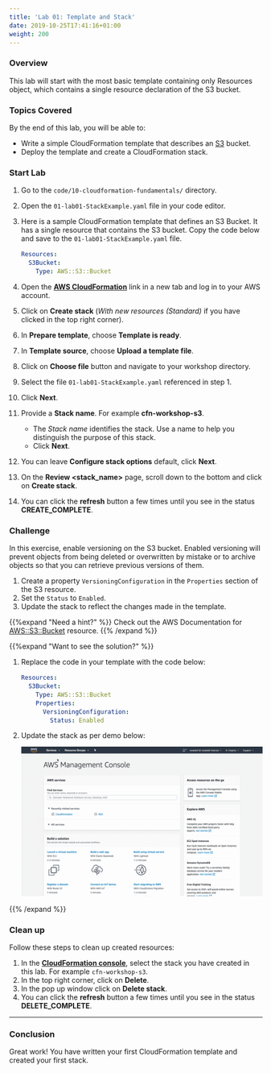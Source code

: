 ```yaml
---
title: 'Lab 01: Template and Stack'
date: 2019-10-25T17:41:16+01:00
weight: 200
---
```


### Overview
This lab will start with the most basic template containing only Resources object, which contains a single resource declaration of the S3 bucket.

### Topics Covered
By the end of this lab, you will be able to:

+ Write a simple CloudFormation template that describes an [S3](https://aws.amazon.com/s3/) bucket.
+ Deploy the template and create a CloudFormation stack.

### Start Lab

1. Go to the `code/10-cloudformation-fundamentals/` directory.
1. Open the `01-lab01-StackExample.yaml` file in your code editor.
1. Here is a sample CloudFormation template that defines an S3 Bucket. It has a single resource that contains the S3 bucket. Copy the code below and save to the `01-lab01-StackExample.yaml` file.

   ```yaml
   Resources:
     S3Bucket:
       Type: AWS::S3::Bucket
   ```

1. Open the **[AWS CloudFormation](https://console.aws.amazon.com/cloudformation)** link in a new tab and log in to your AWS account.
1. Click on **Create stack** (_With new resources (Standard)_ if you have clicked in the top right corner).
1. In **Prepare template**, choose **Template is ready**.
1. In **Template source**, choose **Upload a template file**.
1. Click on **Choose file** button and navigate to your workshop directory.
1. Select the file `01-lab01-StackExample.yaml` referenced in step 1.
1. Click **Next**.
1. Provide a **Stack name**. For example **cfn-workshop-s3**.
    + The _Stack name_ identifies the stack. Use a name to help you distinguish the purpose of this stack.
    + Click **Next**.
1. You can leave **Configure stack options** default, click **Next**.
1. On the **Review <stack_name>** page, scroll down to the bottom and click on **Create stack**.
1. You can click the **refresh** button a few times until you see in the status **CREATE_COMPLETE**.

### Challenge
In this exercise, enable versioning on the S3 bucket. Enabled versioning will prevent objects from being deleted or overwritten by mistake or to archive objects so that you can retrieve previous versions of them.

1. Create a property `VersioningConfiguration` in the `Properties` section of the S3 resource.
1. Set the `Status` to `Enabled`.
1. Update the stack to reflect the changes made in the template.

{{%expand "Need a hint?" %}}
Check out the AWS Documentation for [AWS::S3::Bucket](https://docs.aws.amazon.com/AWSCloudFormation/latest/UserGuide/aws-properties-s3-bucket.html) resource.
{{% /expand %}}

{{%expand "Want to see the solution?" %}}
1. Replace the code in your template with the code below:

   ```yaml
   Resources:
     S3Bucket:
       Type: AWS::S3::Bucket
       Properties:
         VersioningConfiguration:
           Status: Enabled
   ```

1. Update the stack as per demo below:

    ![stack-update](../200-lab-01-stack/stack-update.gif)

{{% /expand %}}

### Clean up

Follow these steps to clean up created resources:

1. In the **[CloudFormation console](https://console.aws.amazon.com/cloudformation)**, select the stack you have created in this lab. For example `cfn-workshop-s3`.
1. In the top right corner, click on **Delete**.
1. In the pop up window click on **Delete stack**.
1. You can click the **refresh** button a few times until you see in the status **DELETE_COMPLETE**.

---

### Conclusion

Great work! You have written your first CloudFormation template and created your first stack.
